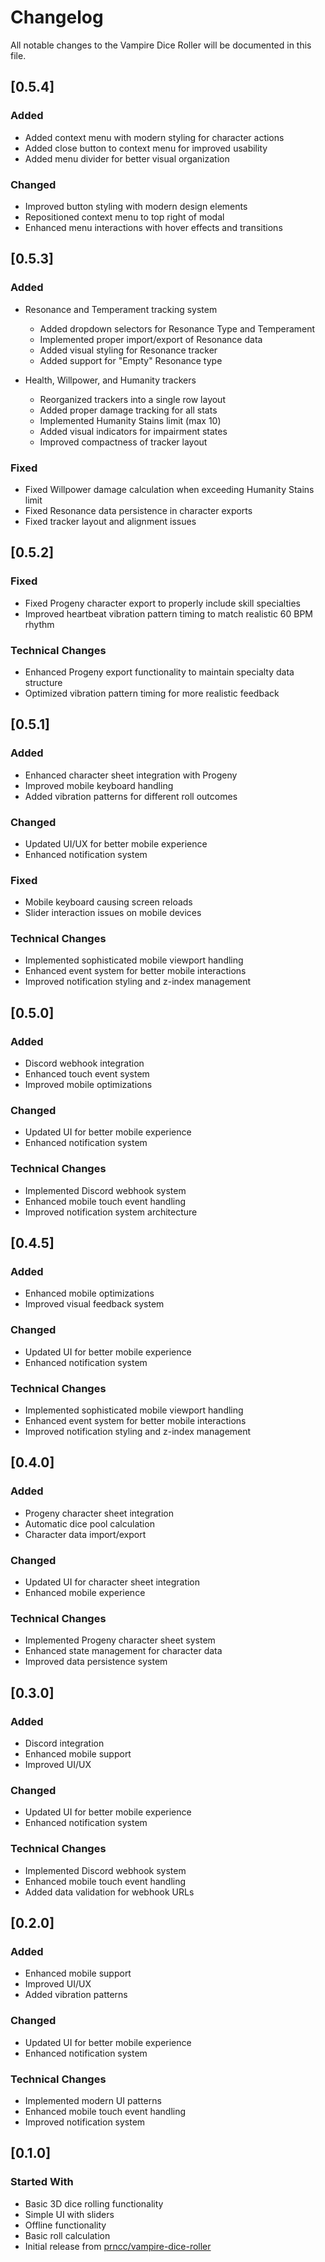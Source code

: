 # Changelog
All notable changes to the Vampire Dice Roller will be documented in this file.

## [0.5.4]
### Added
- Added context menu with modern styling for character actions
- Added close button to context menu for improved usability
- Added menu divider for better visual organization

### Changed
- Improved button styling with modern design elements
- Repositioned context menu to top right of modal
- Enhanced menu interactions with hover effects and transitions

## [0.5.3]
### Added
- Resonance and Temperament tracking system
  - Added dropdown selectors for Resonance Type and Temperament
  - Implemented proper import/export of Resonance data
  - Added visual styling for Resonance tracker
  - Added support for "Empty" Resonance type

- Health, Willpower, and Humanity trackers
  - Reorganized trackers into a single row layout
  - Added proper damage tracking for all stats
  - Implemented Humanity Stains limit (max 10)
  - Added visual indicators for impairment states
  - Improved compactness of tracker layout

### Fixed
- Fixed Willpower damage calculation when exceeding Humanity Stains limit
- Fixed Resonance data persistence in character exports
- Fixed tracker layout and alignment issues

## [0.5.2]

### Fixed
- Fixed Progeny character export to properly include skill specialties
- Improved heartbeat vibration pattern timing to match realistic 60 BPM rhythm

### Technical Changes
- Enhanced Progeny export functionality to maintain specialty data structure
- Optimized vibration pattern timing for more realistic feedback

## [0.5.1]

### Added
- Enhanced character sheet integration with Progeny
- Improved mobile keyboard handling
- Added vibration patterns for different roll outcomes

### Changed
- Updated UI/UX for better mobile experience
- Enhanced notification system

### Fixed
- Mobile keyboard causing screen reloads
- Slider interaction issues on mobile devices

### Technical Changes
- Implemented sophisticated mobile viewport handling
- Enhanced event system for better mobile interactions
- Improved notification styling and z-index management

## [0.5.0]

### Added
- Discord webhook integration
- Enhanced touch event system
- Improved mobile optimizations

### Changed
- Updated UI for better mobile experience
- Enhanced notification system

### Technical Changes
- Implemented Discord webhook system
- Enhanced mobile touch event handling
- Improved notification system architecture

## [0.4.5]

### Added
- Enhanced mobile optimizations
- Improved visual feedback system

### Changed
- Updated UI for better mobile experience
- Enhanced notification system

### Technical Changes
- Implemented sophisticated mobile viewport handling
- Enhanced event system for better mobile interactions
- Improved notification styling and z-index management

## [0.4.0]

### Added
- Progeny character sheet integration
- Automatic dice pool calculation
- Character data import/export

### Changed
- Updated UI for character sheet integration
- Enhanced mobile experience

### Technical Changes
- Implemented Progeny character sheet system
- Enhanced state management for character data
- Improved data persistence system

## [0.3.0]

### Added
- Discord integration
- Enhanced mobile support
- Improved UI/UX

### Changed
- Updated UI for better mobile experience
- Enhanced notification system

### Technical Changes
- Implemented Discord webhook system
- Enhanced mobile touch event handling
- Added data validation for webhook URLs

## [0.2.0]

### Added
- Enhanced mobile support
- Improved UI/UX
- Added vibration patterns

### Changed
- Updated UI for better mobile experience
- Enhanced notification system

### Technical Changes
- Implemented modern UI patterns
- Enhanced mobile touch event handling
- Improved notification system

## [0.1.0]

### Started With
- Basic 3D dice rolling functionality
- Simple UI with sliders
- Offline functionality
- Basic roll calculation
- Initial release from [prncc/vampire-dice-roller](https://github.com/prncc/vampire-dice-roller)